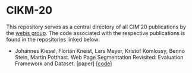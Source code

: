 # CIKM-20

This repository serves as a central directory of all CIM'20 publications by the [webis group](https://webis.de). The code associated with the respective publications is found in the repositories linked below:

* Johannes Kiesel, Florian Kneist, Lars Meyer, Kristof Komlossy, Benno Stein, Martin Potthast. Web Page Segmentation Revisited: Evaluation Framework and Dataset. [paper] [[code](https://github.com/webis-de/cikm20-web-page-segmentation-revisited-evaluation-framework-and-dataset)]
